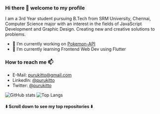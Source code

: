 ### Hi there 👋 welcome to my profile

I am a 3rd Year student pursuing B.Tech from SRM University, Chennai, Computer Science major with an interest in the fields of JavaScript
Development and Graphic Design. Creating new and creative solutions to problems.

- 🔭 I’m currently working on [Pokemon-API](https://github.com/Purukitto/pokemon-api)
- 🌱 I’m currently learning Frontend Web Dev using Flutter

### How to reach me 📫
- E-Mail: [purukitto@gmail.com](mailto:purukitto@gmail.com)
- LinkedIn: [@purukitto](https://www.linkedin.com/in/purukitto/)
- Twitter: [@purukitto](https://twitter.com/purukitto)

<!-- ![Profile views](https://komarev.com/ghpvc/?username=Karim-Adnane&label=PROFILE+VIEWS&style=flat&color=green)
[![trophy](https://github-profile-trophy.vercel.app/?username=Karim-Adnan&theme=onedark)](https://github.com/ryo-ma/github-profile-trophy) -->

![GitHub stats](https://github-readme-stats.vercel.app/api?username=Purukitto&show_icons=true&count_private=true?)
![Top Langs](https://github-readme-stats.vercel.app/api/top-langs/?username=Purukitto&layout=compact)

#### :arrow_down: Scroll down to see my top repositories :arrow_down:

